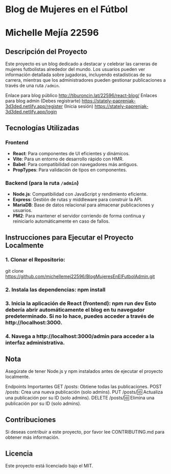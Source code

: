 # Blog de Mujeres en el Fútbol
# Michelle Mejía 22596

## Descripción del Proyecto
Este proyecto es un blog dedicado a destacar y celebrar las carreras de mujeres futbolistas alrededor del mundo. Los usuarios pueden ver información detallada sobre jugadoras, incluyendo estadísticas de su carrera, mientras que los administradores pueden gestionar publicaciones a través de una ruta `/admin`.

Enlace para blog público http://tiburoncin.lat/22596/react-blog/
Enlaces para blog admin 
(Debes registrarte) https://stately-paprenjak-3d3ded.netlify.app/register
(Inicia sesión) https://stately-paprenjak-3d3ded.netlify.app/login

## Tecnologías Utilizadas

### Frontend
- **React**: Para componentes de UI eficientes y dinámicos.
- **Vite**: Para un entorno de desarrollo rápido con HMR.
- **Babel**: Para compatibilidad con navegadores más antiguos.
- **PropTypes**: Para validación de tipos en componentes.

### Backend (para la ruta `/admin`)
- **Node.js**: Compatibilidad con JavaScript y rendimiento eficiente.
- **Express**: Gestión de rutas y middleware para construir la API.
- **MariaDB**: Base de datos relacional para almacenar publicaciones y usuarios.
- **PM2**: Para mantener el servidor corriendo de forma continua y reiniciarlo automáticamente en caso de fallos.

## Instrucciones para Ejecutar el Proyecto Localmente

### 1. Clonar el Repositorio:
git clone https://github.com/michellemej22596/BlogMujeresEnElFutbolAdmin.git

### 2. Instala las dependencias: npm install

### 3. Inicia la aplicación de React (frontend): npm run dev Esto debería abrir automáticamente el blog en tu navegador predeterminado. Si no lo hace, puedes acceder a través de http://localhost:3000.

### 4. Navega a http://localhost:3000/admin para acceder a la interfaz administrativa.

## Nota
Asegúrate de tener Node.js y npm instalados antes de ejecutar el proyecto localmente.

Endpoints Importantes
GET /posts: Obtiene todas las publicaciones.
POST /posts: Crea una nueva publicación (solo admins).
PUT /posts/:id: Actualiza una publicación por su ID (solo admins).
DELETE /posts/:id: Elimina una publicación por su ID (solo admins).

## Contribuciones
Si deseas contribuir a este proyecto, por favor lee CONTRIBUTING.md para obtener más información.

## Licencia
Este proyecto está licenciado bajo el MIT.